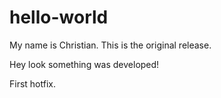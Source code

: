 # hello-world

My name is Christian. This is the original release.


Hey look something was developed!

First hotfix.

